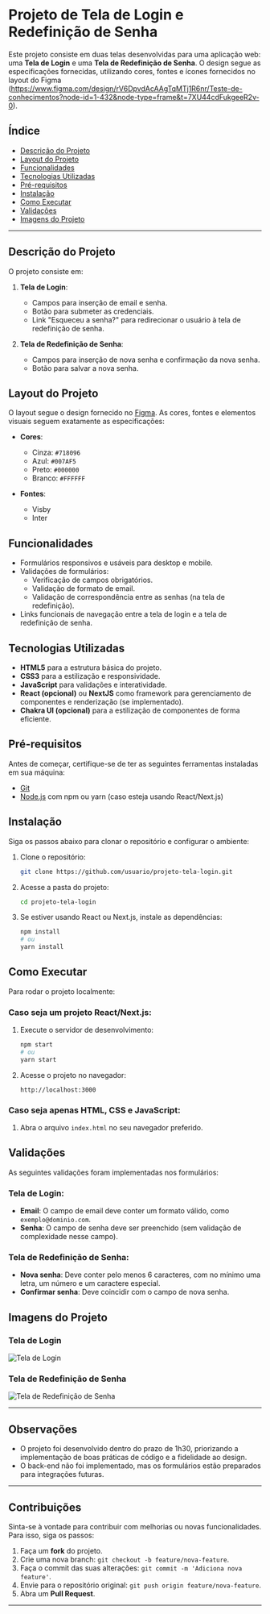 # Projeto de Tela de Login e Redefinição de Senha

Este projeto consiste em duas telas desenvolvidas para uma aplicação web: uma **Tela de Login** e uma **Tela de Redefinição de Senha**. O design segue as especificações fornecidas, utilizando cores, fontes e ícones fornecidos no layout do Figma (https://www.figma.com/design/rV6DpvdAcAAgTqMTj1R6nr/Teste-de-conhecimentos?node-id=1-432&node-type=frame&t=7XU44cdFukgeeR2v-0).

## Índice

- [Descrição do Projeto](#descrição-do-projeto)
- [Layout do Projeto](#layout-do-projeto)
- [Funcionalidades](#funcionalidades)
- [Tecnologias Utilizadas](#tecnologias-utilizadas)
- [Pré-requisitos](#pré-requisitos)
- [Instalação](#instalação)
- [Como Executar](#como-executar)
- [Validações](#validações)
- [Imagens do Projeto](#imagens-do-projeto)

---

## Descrição do Projeto

O projeto consiste em:

1. **Tela de Login**:
   - Campos para inserção de email e senha.
   - Botão para submeter as credenciais.
   - Link "Esqueceu a senha?" para redirecionar o usuário à tela de redefinição de senha.

2. **Tela de Redefinição de Senha**:
   - Campos para inserção de nova senha e confirmação da nova senha.
   - Botão para salvar a nova senha.

## Layout do Projeto

O layout segue o design fornecido no [Figma](#). As cores, fontes e elementos visuais seguem exatamente as especificações:

- **Cores**:
  - Cinza: `#718096`
  - Azul: `#007AF5`
  - Preto: `#000000`
  - Branco: `#FFFFFF`

- **Fontes**:
  - Visby
  - Inter

## Funcionalidades

- Formulários responsivos e usáveis para desktop e mobile.
- Validações de formulários:
  - Verificação de campos obrigatórios.
  - Validação de formato de email.
  - Validação de correspondência entre as senhas (na tela de redefinição).
- Links funcionais de navegação entre a tela de login e a tela de redefinição de senha.

## Tecnologias Utilizadas

- **HTML5** para a estrutura básica do projeto.
- **CSS3** para a estilização e responsividade.
- **JavaScript** para validações e interatividade.
- **React (opcional)** ou **NextJS** como framework para gerenciamento de componentes e renderização (se implementado).
- **Chakra UI (opcional)** para a estilização de componentes de forma eficiente.

## Pré-requisitos

Antes de começar, certifique-se de ter as seguintes ferramentas instaladas em sua máquina:

- [Git](https://git-scm.com)
- [Node.js](https://nodejs.org/en/) com npm ou yarn (caso esteja usando React/Next.js)

## Instalação

Siga os passos abaixo para clonar o repositório e configurar o ambiente:

1. Clone o repositório:
   ```bash
   git clone https://github.com/usuario/projeto-tela-login.git
   ```

2. Acesse a pasta do projeto:
   ```bash
   cd projeto-tela-login
   ```

3. Se estiver usando React ou Next.js, instale as dependências:
   ```bash
   npm install
   # ou
   yarn install
   ```

## Como Executar

Para rodar o projeto localmente:

### Caso seja um projeto React/Next.js:

1. Execute o servidor de desenvolvimento:
   ```bash
   npm start
   # ou
   yarn start
   ```

2. Acesse o projeto no navegador:
   ```
   http://localhost:3000
   ```

### Caso seja apenas HTML, CSS e JavaScript:

1. Abra o arquivo `index.html` no seu navegador preferido.

## Validações

As seguintes validações foram implementadas nos formulários:

### Tela de Login:
- **Email**: O campo de email deve conter um formato válido, como `exemplo@dominio.com`.
- **Senha**: O campo de senha deve ser preenchido (sem validação de complexidade nesse campo).

### Tela de Redefinição de Senha:
- **Nova senha**: Deve conter pelo menos 6 caracteres, com no mínimo uma letra, um número e um caractere especial.
- **Confirmar senha**: Deve coincidir com o campo de nova senha.

## Imagens do Projeto

### Tela de Login
![Tela de Login](path/to/login-screenshot.png)

### Tela de Redefinição de Senha
![Tela de Redefinição de Senha](path/to/reset-password-screenshot.png)

---

## Observações

- O projeto foi desenvolvido dentro do prazo de 1h30, priorizando a implementação de boas práticas de código e a fidelidade ao design.
- O back-end não foi implementado, mas os formulários estão preparados para integrações futuras.

---

## Contribuições

Sinta-se à vontade para contribuir com melhorias ou novas funcionalidades. Para isso, siga os passos:

1. Faça um **fork** do projeto.
2. Crie uma nova branch: `git checkout -b feature/nova-feature`.
3. Faça o commit das suas alterações: `git commit -m 'Adiciona nova feature'`.
4. Envie para o repositório original: `git push origin feature/nova-feature`.
5. Abra um **Pull Request**.

---
